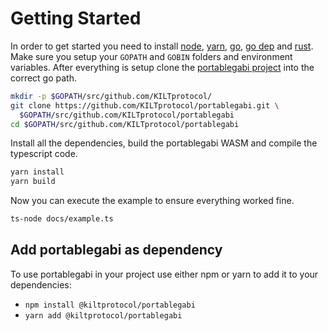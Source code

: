 # Getting Started

In order to get started you need to install [node](https://nodejs.org/en/), [yarn](https://yarnpkg.com/getting-started), [go](https://golang.org/doc/install), [go dep](https://github.com/golang/dep) and [rust](https://rustup.rs).
Make sure you setup your `GOPATH` and `GOBIN` folders and environment variables.
After everything is setup clone the [portablegabi project](https://github.com/KILTprotocol/portablegabi) into the correct go path.

```bash
mkdir -p $GOPATH/src/github.com/KILTprotocol/
git clone https://github.com/KILTprotocol/portablegabi.git \
  $GOPATH/src/github.com/KILTprotocol/portablegabi
cd $GOPATH/src/github.com/KILTprotocol/portablegabi
```

Install all the dependencies, build the portablegabi WASM and compile the typescript code.

```bash
yarn install
yarn build
```

Now you can execute the example to ensure everything worked fine.

```bash
ts-node docs/example.ts
```

## Add portablegabi as dependency

To use portablegabi in your project use either npm or yarn to add it to your dependencies:

- `npm install @kiltprotocol/portablegabi`
- `yarn add @kiltprotocol/portablegabi`
